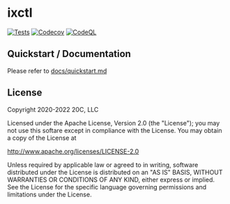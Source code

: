 # ixctl

[![Tests](https://github.com/fullctl/ixctl/workflows/tests/badge.svg)](https://github.com/fullctl/ixctl)
[![Codecov](https://img.shields.io/codecov/c/github/fullctl/ixctl/master.svg?maxAge=60)](https://codecov.io/github/fullctl/ixctl)
[![CodeQL](https://github.com/fullctl/ixctl/workflows/CodeQL/badge.svg)](https://github.com/fullctl/ixctl)

## Quickstart / Documentation

Please refer to [docs/quickstart.md](docs/quickstart.md)

## License

Copyright 2020-2022 20C, LLC

Licensed under the Apache License, Version 2.0 (the "License");
you may not use this softare except in compliance with the License.
You may obtain a copy of the License at

   http://www.apache.org/licenses/LICENSE-2.0

Unless required by applicable law or agreed to in writing, software
distributed under the License is distributed on an "AS IS" BASIS,
WITHOUT WARRANTIES OR CONDITIONS OF ANY KIND, either express or implied.
See the License for the specific language governing permissions and
limitations under the License.
